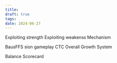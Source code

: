 ```yaml
---
title: 
draft: true
tags: 
date: 2024-06-27
---
```

Exploiting strength
Exploiting weakenss
Mechanism

BausFFS sion gameplay
CTC Overall Growth System

Balance Scorecard
